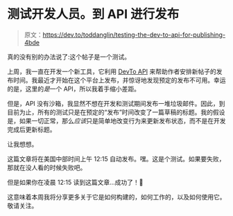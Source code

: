 # 测试开发人员。到 API 进行发布

> 原文：<https://dev.to/toddanglin/testing-the-dev-to-api-for-publishing-4bde>

真的没有别的办法说了:这个帖子是一个测试。

上周，我一直在开发一个新工具，它利用 [DevTo API](https://dev.to/api) 来帮助作者安排新帖子的发布时间。我最近才开始在这个平台上发布，并惊讶地发现预定的发布不可用。幸运的是，这里的*是*一个 API，所以我着手缩小差距。

但是，API 没有沙箱，我显然不想在开发和测试期间发布一堆垃圾邮件。因此，到目前为止，所有的测试只是在预定的“发布”时间改变了一篇草稿的标题。我的假设是，如果一切正常，那么*应该*只是简单地改变行为来更新发布状态，而不是在开发完成后更新标题。

让我想想。

这篇文章将在美国中部时间上午 12:15 自动发布。嘿。这是个测试。如果要失败，那就在没人看的时候失败吧。

但是如果你在凌晨 12:15 读到这篇文章...成功了！🎉

这意味着本周我将分享更多关于它是如何构建的，如何工作的，以及如何使用它。敬请关注。